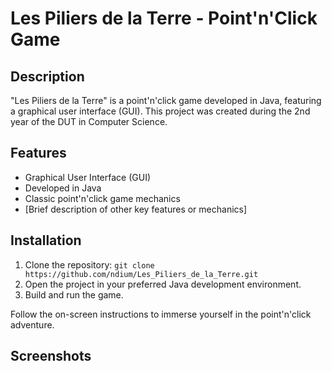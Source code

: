# Les Piliers de la Terre - Point'n'Click Game


## Description

"Les Piliers de la Terre" is a point'n'click game developed in Java, featuring a graphical user interface (GUI). This project was created during the 2nd year of the DUT in Computer Science.

## Features

- Graphical User Interface (GUI)
- Developed in Java
- Classic point'n'click game mechanics
- [Brief description of other key features or mechanics]

## Installation

1. Clone the repository: `git clone https://github.com/ndium/Les_Piliers_de_la_Terre.git`
2. Open the project in your preferred Java development environment.
3. Build and run the game.

Follow the on-screen instructions to immerse yourself in the point'n'click adventure.

## Screenshots

